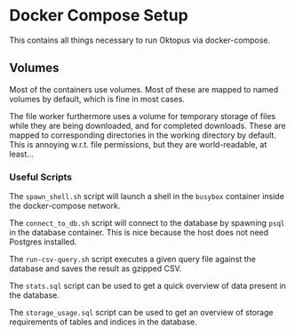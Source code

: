 # Docker Compose Setup

This contains all things necessary to run Oktopus via docker-compose.

## Volumes

Most of the containers use volumes.
Most of these are mapped to named volumes by default, which is fine in most cases.

The file worker furthermore uses a volume for temporary storage of files while they are being downloaded, and for completed downloads.
These are mapped to corresponding directories in the working directory by default.
This is annoying w.r.t. file permissions, but they are world-readable, at least...

### Useful Scripts

The `spawn_shell.sh` script will launch a shell in the `busybox` container inside the docker-compose network.

The `connect_to_db.sh` script will connect to the database by spawning `psql` in the database container.
This is nice because the host does not need Postgres installed.

The `run-csv-query.sh` script executes a given query file against the database and saves the result as gzipped CSV.

The `stats.sql` script can be used to get a quick overview of data present in the database.

The `storage_usage.sql` script can be used to get an overview of storage requirements of tables and indices in the database.